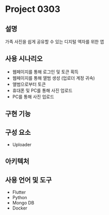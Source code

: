 # Project 0303
## 설명
가족 사진을 쉽게 공유할 수 있는 디지털 액자를 위한 앱

## 사용 시나리오
* 웹페이지를 통해 로그인 및 토큰 획득
* 웹페이지를 통해 앨범 생성 (업로더 계정 귀속)
* 앨범으로부터 토큰 
* 휴대폰 및 PC를 통해 사진 업로드
* PC를 통해 사진 업로드

## 구현 기능


## 구성 요소
* Uploader

## 아키텍처

## 사용 언어 및 도구
* Flutter
* Python
* Mongo DB
* Docker

